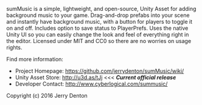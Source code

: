 sumMusic is a simple, lightweight, and open-source, Unity Asset for adding background music to your game. Drag-and-drop prefabs into your scene and instantly have background music, with a button for players to toggle it on and off. Includes option to save status to PlayerPrefs. Uses the native Unity UI so you can easily change the look and feel of everything right in the editor. Licensed under MIT and CC0 so there are no worries on usage rights.

Find more information:

- Project Homepage: https://github.com/jerrydenton/sumMusic/wiki/
- Unity Asset Store: http://u3d.as/tJj <<< **_Current official release_**
- Developer Contact: http://www.cyberlogical.com/summusic/

Copyright (c) 2016 Jerry Denton
